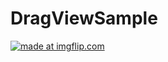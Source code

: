 # DragViewSample

<a href="https://imgflip.com/gif/1ul0qe"><img src="https://i.imgflip.com/1ul0qe.gif" title="made at imgflip.com"/></a>
